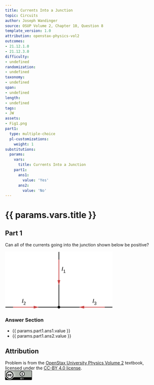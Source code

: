 ```yaml
---
title: Currents Into a Junction
topic: Circuits
author: Joseph Wandinger
source: OSUP Volume 2, Chapter 10, Question 8
template_version: 1.0
attribution: openstax-physics-vol2
outcomes:
- 21.12.1.0
- 21.12.3.0
difficulty:
- undefined
randomization:
- undefined
taxonomy:
- undefined
span:
- undefined
length:
- undefined
tags:
- JW
assets:
- Fig1.png
part1:
  type: multiple-choice
  pl-customizations:
    weight: 1
substitutions:
  params:
    vars:
      title: Currents Into a Junction
    part1:
      ans1:
        value: 'Yes'
      ans2:
        value: 'No'
---
```

# {{ params.vars.title }}

## Part 1

Can all of the currents going into the junction shown below be positive?

<img src="Fig1.png">

### Answer Section

- {{ params.part1.ans1.value }}
- {{ params.part1.ans2.value }}

## Attribution

Problem is from the [OpenStax University Physics Volume 2](https://openstax.org/details/books/university-physics-volume-2) textbook, licensed under the [CC-BY 4.0 license](https://creativecommons.org/licenses/by/4.0/).<br>![Image representing the Creative Commons 4.0 BY license.](https://raw.githubusercontent.com/firasm/bits/master/by.png)